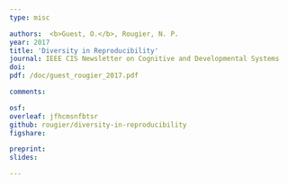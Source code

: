```yaml
---
type: misc

authors:  <b>Guest, O.</b>, Rougier, N. P. 
year: 2017
title: 'Diversity in Reproducibility'
journal: IEEE CIS Newsletter on Cognitive and Developmental Systems
doi: 
pdf: /doc/guest_rougier_2017.pdf

comments:

osf:
overleaf: jfhcmsnfbtsr
github: rougier/diversity-in-reproducibility
figshare:

preprint:
slides:

---
```

